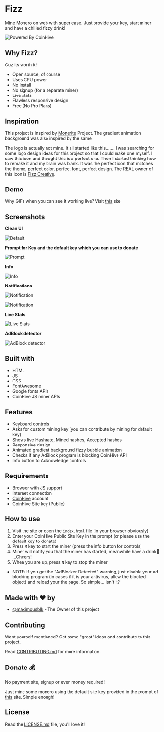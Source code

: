 # Fizz

Mine Monero on web with super ease. Just provide your key, start miner and have a chilled fizzy drink!

![Powered By CoinHive](https://i.imgur.com/3XirDFK.png)

## Why Fizz?

Cuz its worth it! 

* Open source, of course
* Uses CPU power
* No install
* No signup (for a separate miner)
* Live stats
* Flawless responsive design
* Free (No Pro Plans)

## Inspiration

This project is inspired by [Monerite](https://electronjs.org/apps/monerite) Project. The gradient animation background was also inspired by the same

The logo is actually not mine. It all started like this....... I was searching for some logo design ideas for this project so that I could make one myself. I saw this icon and thought this is a perfect one. Then I started thinking how to remake it and my brain was blank. It was the perfect icon that matches the theme, perfect color, perfect font, perfect design. The REAL owner of this icon is [Fizz Creative](http://hellofizz.com/about).

## Demo

Why GIFs when you can see it working live? Visit [this](https://maximousblk.github.io/Fizz/) site

## Screenshots

**Clean UI**

![Default](https://i.imgur.com/2GrKGSK.png)

**Prompt for Key and the default key which you can use to donate**

![Prompt](https://i.imgur.com/rSORXst.png)

**Info**

![Info](https://i.imgur.com/W1Szge6.png)

**Notifications**

![Notification](https://i.imgur.com/Amc6fub.png)

![Notification](https://i.imgur.com/Ld9BolK.png)

**Live Stats**

![Live Stats](https://i.imgur.com/8ghBy6q.png)

**AdBlock detector**

![AdBlock detector](https://i.imgur.com/RzwSeCt.png)

## Built with

* HTML
* JS
* CSS
* FontAwesome
* Google fonts APIs
* CoinHive JS miner APIs

## Features

* Keyboard controls
* Asks for custom mining key (you can contribute by mining for default key)
* Shows live Hashrate, Mined hashes, Accepted hashes
* Responsive design
* Animated gradient background fizzy bubble animation
* Checks if any AdBlock program is blocking CoinHive API
* Info button to Acknowledge controls

## Requirements

* Browser with JS support
* Internet connection
* [CoinHive](https://coinhive.com) account
* CoinHive Site key (Public)

## How to use

1. Visit the site or open the ```index.html``` file (in your browser obviously)
2. Enter your CoinHive Public Site Key in the prompt (or please use the default key to donate)
3. Press ```M``` key to start the miner (press the info button for controls)
4. Miner will notify you that the miner has started, meanwhile have a drink:beer: ...Cheers!
5. When you are up, press `N` key to stop the miner

* NOTE: If you get the "AdBlocker Detected" warning, just disable your ad blocking program (in cases if it is your antivirus, allow the blocked object) and reload your the page. So simple... isn't it?

## Made with :heart: by

* [@maximousblk](https://github.com/maximousblk) - The Owner of this project

## Contributing

Want yourself mentioned? Get some "great" ideas and contribute to this project. 

Read [CONTRIBUTING.md](https://github.com/maximousblk/Fizz/blob/master/Contributing.md) for more information.

## Donate :moneybag:

No payment site, signup or even money required!

Just mine some monero using the default site key provided in the prompt of [this](https://maximousblk.github.io/Fizz/) site. Simple enough!

## License

Read the [LICENSE.md]() file, you'll love it!

